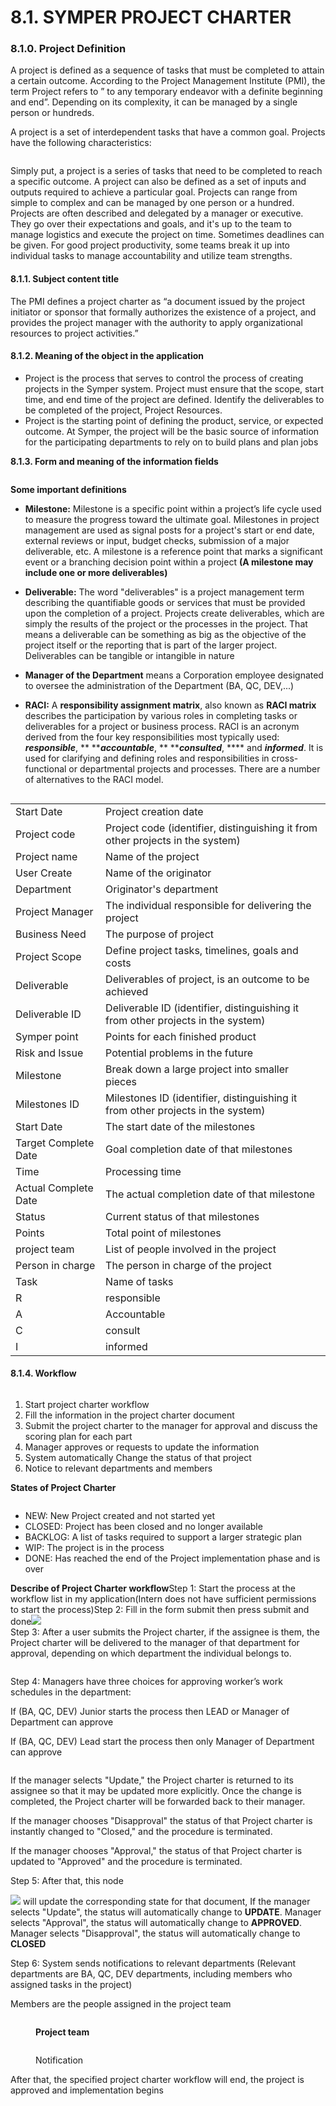 # 8.1. SYMPER PROJECT CHARTER

### **8.1.0. Project Definition**

A project is defined as a sequence of tasks that must be completed to attain a certain outcome. According to the Project Management Institute (PMI), the term Project refers to ” to any temporary endeavor with a definite beginning and end”. Depending on its complexity, it can be managed by a single person or hundreds.

A project is a set of interdependent tasks that have a common goal. Projects have the following characteristics:

<figure><img src="../../.gitbook/assets/image (7) (1) (1).png" alt=""><figcaption></figcaption></figure>

Simply put, a project is a series of tasks that need to be completed to reach a specific outcome. A project can also be defined as a set of inputs and outputs required to achieve a particular goal. Projects can range from simple to complex and can be managed by one person or a hundred. Projects are often described and delegated by a manager or executive. They go over their expectations and goals, and it's up to the team to manage logistics and execute the project on time. Sometimes deadlines can be given. For good project productivity, some teams break it up into individual tasks to manage accountability and utilize team strengths.

#### 8.1.1. Subject content title

The PMI defines a project charter as “a document issued by the project initiator or sponsor that formally authorizes the existence of a project, and provides the project manager with the authority to apply organizational resources to project activities.”

#### 8.1.2. Meaning of the object in the application

* Project is the process that serves to control the process of creating projects in the Symper system. Project must ensure that the scope, start time, and end time of the project are defined. Identify the deliverables to be completed of the project, Project Resources.
* Project is the starting point of defining the product, service, or expected outcome. At Symper, the project will be the basic source of information for the participating departments to rely on to build plans and plan jobs

**8.1.3. Form and meaning of the information fields**

<figure><img src="../../.gitbook/assets/image (29) (1).png" alt=""><figcaption></figcaption></figure>



**Some important definitions**

* **Milestone:** Milestone is a specific point within a project’s life cycle used to measure the progress toward the ultimate goal. Milestones in project management are used as signal posts for a project's start or end date, external reviews or input, budget checks, submission of a major deliverable, etc. A milestone is a reference point that marks a significant event or a branching decision point within a project **(A milestone may include one or more deliverables)**
* **Deliverable:** The word "deliverables" is a project management term describing the quantifiable goods or services that must be provided upon the completion of a project. Projects create deliverables, which are simply the results of the project or the processes in the project. That means a deliverable can be something as big as the objective of the project itself or the reporting that is part of the larger project. Deliverables can be tangible or intangible in nature&#x20;
* **Manager of the Department** means a Corporation employee designated to oversee the administration of the Department (BA, QC, DEV,...)
*   **RACI:** A **responsibility assignment matrix**, also known as **RACI matrix** describes the participation by various roles in completing tasks or deliverables for a project or business process. RACI is an acronym derived from the four key responsibilities most typically used: _**responsible**_, ** **_**accountable**_, ** **_**consulted**_, **** and _**informed**_. It is used for clarifying and defining roles and responsibilities in cross-functional or departmental projects and processes. There are a number of alternatives to the RACI model.

    <figure><img src="../../.gitbook/assets/image (48) (1).png" alt=""><figcaption></figcaption></figure>

|                      |                                                                                  |
| -------------------- | -------------------------------------------------------------------------------- |
| Start Date           | Project creation date                                                            |
| Project code         | Project code (identifier, distinguishing it from other projects in the system)   |
| Project name         | Name of the project                                                              |
| User Create          | Name of the originator                                                           |
| Department           | Originator's department                                                          |
| Project Manager      | The individual responsible for delivering the project                            |
| Business Need        | The purpose of project                                                           |
| Project Scope        | Define project tasks, timelines, goals and costs                                 |
| Deliverable          | Deliverables of project, is an outcome to be achieved                            |
| Deliverable ID       | Deliverable ID (identifier, distinguishing it from other projects in the system) |
| Symper point         | Points for each finished product                                                 |
| Risk and Issue       | Potential problems in the future                                                 |
| Milestone            | Break down a large project into smaller pieces                                   |
| Milestones ID        | Milestones ID (identifier, distinguishing it from other projects in the system)  |
| Start Date           | The start date of the milestones                                                 |
| Target Complete Date | Goal completion date of that milestones                                          |
| Time                 | Processing time                                                                  |
| Actual Complete Date | The actual completion date of that milestone                                     |
| Status               | Current status of that milestones                                                |
| Points               | Total point of milestones                                                        |
| project team         | List of people involved in the project                                           |
| Person in charge     | The person in charge of the project                                              |
| Task                 | Name of tasks                                                                    |
| R                    | responsible                                                                      |
| A                    | Accountable                                                                      |
| C                    | consult                                                                          |
| I                    | informed                                                                         |



#### 8.1.4. Workflow

<figure><img src="../../.gitbook/assets/image (10) (1).png" alt=""><figcaption></figcaption></figure>



1. Start project charter workflow
2. Fill the information in the project charter document
3. Submit the project charter to the manager for approval and discuss the scoring plan for each part
4. Manager approves or requests to update the information
5. System automatically Change the status of that project
6. Notice to relevant departments and members

**States of Project Charter**

<figure><img src="../../.gitbook/assets/image (12) (1).png" alt=""><figcaption></figcaption></figure>



* NEW: New Project created and not started yet
* CLOSED: Project has been closed and no longer available
* BACKLOG: A list of tasks required to support a larger strategic plan
* WIP: The project is in the process
* DONE: Has reached the end of the Project implementation phase and is over

**Describe of Project Charter workflow**Step 1: Start the process at the workflow list in my application(Intern does not have sufficient permissions to start the process)Step 2: Fill in the form submit then press submit and done![](https://files.gitbook.com/v0/b/gitbook-x-prod.appspot.com/o/spaces%2F-Mf66kQb8ODpdujUHM5j%2Fuploads%2Fv853a5ZDakth2aNrk0iX%2Fimage.png?alt=media\&token=90fef1eb-1a02-4020-a914-f91c5116dcd7)\
Step 3: After a user submits the Project charter, if the assignee is them, the Project charter will be delivered to the manager of that department for approval, depending on which department the individual belongs to.

&#x20;

<figure><img src="../../.gitbook/assets/image (2) (1) (1).png" alt=""><figcaption></figcaption></figure>

Step 4: Managers have three choices for approving worker’s work schedules in the department:

If (BA, QC, DEV) Junior starts the process then LEAD or Manager of Department can approve

If (BA, QC, DEV) Lead start the process then only Manager of Department can approve

<figure><img src="../../.gitbook/assets/image (23) (1).png" alt=""><figcaption></figcaption></figure>

If the manager selects "Update," the Project charter is returned to its assignee so that it may be updated more explicitly. Once the change is completed, the Project charter will be forwarded back to their manager.&#x20;

If the manager chooses "Disapproval" the status of that Project charter is instantly changed to "Closed," and the procedure is terminated.&#x20;

If the manager chooses "Approval," the status of that Project charter is updated to "Approved" and the procedure is terminated.

Step 5: After that, this node&#x20;

![](<../../.gitbook/assets/image (43) (1).png>) will update the corresponding state for that document, If the manager selects "Update", the status will automatically change to **UPDATE**. Manager selects "Approval", the status will automatically change to **APPROVED**. Manager selects "Disapproval", the status will automatically change to **CLOSED**

Step 6: System sends notifications to relevant departments (Relevant departments are BA, QC, DEV departments, including members who assigned tasks in the project)&#x20;

Members are the people assigned in the project team

<figure><img src="../../.gitbook/assets/image (55).png" alt=""><figcaption><p><strong>Project team</strong></p></figcaption></figure>

<figure><img src="../../.gitbook/assets/image (18) (1).png" alt=""><figcaption><p>Notification</p></figcaption></figure>

After that, the specified project charter workflow will end, the project is approved and implementation begins
